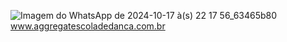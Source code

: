    ![Imagem do WhatsApp de 2024-10-17 à(s) 22 17 56_63465b80](https://github.com/user-attachments/assets/cc7cb125-bb33-4c48-82df-388cd94fd2d7)
www.aggregatescoladedanca.com.br

